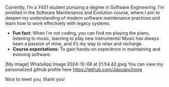 Currently, I’m a Y4S1 student pursuing a degree in Software Engineering. I’m enrolled in the Software Maintenance and Evolution course, where I aim to deepen my understanding of modern software maintenance practices and learn how to work effectively with legacy systems.

- **Fun fact**: When I’m not coding, you can find me playing the piano, listening to music, learning to play new instruments! Music has always been a passion of mine, and it’s my way to relax and recharge.
- **Course expectations**: To gain hands-on experience in maintaining and evolving software.

[My image] 
WhatsApp Image 2024-10-08 at 21.54.42.jpeg
You can view my personalized github profile here
https://github.com/Jiaxuanchong

Nice to meet you, thank you!
